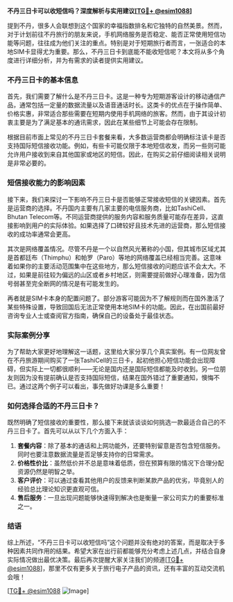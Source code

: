**不丹三日卡可以收短信吗？深度解析与实用建议[[TG💪+ @esim1088](https://t.me/s/esim1088)]**

提到不丹，很多人会联想到这个国家的幸福指数排名和它独特的自然美景。然而，对于计划前往不丹旅行的朋友来说，手机网络服务是否稳定、能否正常使用短信功能等问题，往往成为他们关注的重点。特别是对于短期旅行者而言，一张适合的本地SIM卡显得尤为重要。那么，不丹三日卡到底能不能收短信呢？本文将从多个角度进行详细分析，并为有需求的读者提供实用建议。

### 不丹三日卡的基本信息

首先，我们需要了解什么是不丹三日卡。这是一种专为短期游客设计的移动通信产品，通常包括一定量的数据流量以及语音通话时长。这类卡的优点在于操作简单、价格实惠，非常适合那些需要在短期内使用手机网络的旅客。然而，由于其设计初衷主要是为了满足基本的通讯需求，因此在某些细节上可能会存在限制。

根据目前市面上常见的不丹三日卡套餐来看，大多数运营商都会明确标注该卡是否支持国际短信接收功能。例如，有些卡可能仅限于本地短信收发，而另一些则可能允许用户接收到来自其他国家或地区的短信。因此，在购买之前仔细阅读相关说明是非常必要的。

### 短信接收能力的影响因素

接下来，我们来探讨一下影响不丹三日卡是否能够正常接收短信的关键因素。首先是运营商的选择。不丹国内主要有几家主要的电信服务商，比如TashiCell、Bhutan Telecom等。不同运营商提供的服务内容和服务质量可能存在差异，这直接影响到用户的实际体验。如果选择了口碑较好且技术先进的运营商，那么短信接收的成功率通常会更高。

其次是网络覆盖情况。尽管不丹是一个以自然风光著称的小国，但其城市区域尤其是首都廷布（Thimphu）和帕罗（Paro）等地的网络覆盖已经相当完善。这意味着如果你的主要活动范围集中在这些地方，那么短信接收的问题应该不会太大。不过，如果是前往较为偏远的山区或者乡村地区，则需要提前做好心理准备，因为信号弱甚至完全断网的情况是有可能发生的。

再者就是SIM卡本身的配置问题了。部分游客可能因为不了解规则而在国外激活了某些特殊设置，导致回国后无法正常使用本地SIM卡的功能。因此，在出国前最好咨询专业人士或查阅官方指南，确保自己的设备处于最佳状态。

### 实际案例分享

为了帮助大家更好地理解这一话题，这里给大家分享几个真实案例。有一位网友曾在不丹旅游期间购买了一张TashiCell的三日卡，起初他担心短信功能会出现障碍，但实际上一切都很顺利——无论是国内还是国际短信都能及时收到。另一位朋友则因为没有提前确认是否支持国际短信，结果在国外错过了重要通知，懊悔不已。通过这两个例子可以看出，事先做好功课是多么重要！

### 如何选择合适的不丹三日卡？

既然明确了短信接收的重要性，那么接下来就该谈谈如何挑选一款最适合自己的不丹三日卡了。首先可以从以下几个方面入手：

1. **套餐内容**：除了基本的通话和上网功能外，还要特别留意是否包含短信服务。同时也要注意数据流量是否足够支持你的日常需求。
2. **价格性价比**：虽然低价并不总是意味着低质，但在预算有限的情况下合理分配资源仍然是明智之举。
3. **客户评价**：可以通过查看其他用户的反馈来判断某款产品的优劣，毕竟别人的经验总比理论知识更直观可信。
4. **售后服务**：一旦出现问题能够快速得到解决也是衡量一家公司实力的重要标准之一。

### 结语

综上所述，“不丹三日卡可以收短信吗”这个问题并没有绝对的答案，而是取决于多种因素共同作用的结果。希望大家在出行前都能够充分考虑上述几点，并结合自身实际情况做出最优决策。最后再次提醒大家关注我们的频道[[TG💪+ @esim1088](https://t.me/s/esim1088)]，那里不仅有更多关于旅行电子产品的资讯，还有丰富的互动交流机会哦！

[[TG💪+ @esim1088](https://t.me/s/esim1088) ![Image](https://i.postimg.cc/4NQfJmqS/Snipaste-2025-05-13-00-14-12.png)]
